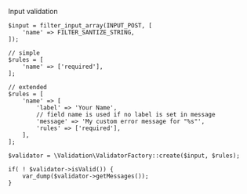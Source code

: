 Input validation

	$input = filter_input_array(INPUT_POST, [
		'name' => FILTER_SANTIZE_STRING,
	]);

	// simple
	$rules = [
		'name' => ['required'],
	];

	// extended
	$rules = [
		'name' => [
			'label' => 'Your Name',
			// field name is used if no label is set in message
			'message' => 'My custom error message for "%s"',
			'rules' => ['required'],
		],
	];

	$validator = \Validation\ValidatorFactory::create($input, $rules);

	if( ! $validator->isValid()) {
		var_dump($validator->getMessages());
	}
